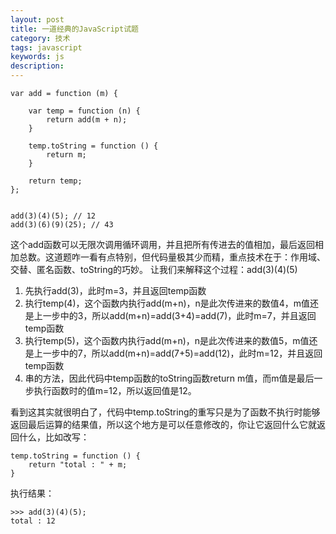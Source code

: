 ```yaml
---
layout: post
title: 一道经典的JavaScript试题
category: 技术
tags: javascript
keywords: js
description:
---
```



```
var add = function (m) {

    var temp = function (n) {
        return add(m + n);
    }

    temp.toString = function () {
        return m;
    }

    return temp;
};


add(3)(4)(5); // 12
add(3)(6)(9)(25); // 43
```

这个add函数可以无限次调用循环调用，并且把所有传进去的值相加，最后返回相加总数。这道题咋一看有点特别，但代码量极其少而精，重点技术在于：作用域、交替、匿名函数、toString的巧妙。
让我们来解释这个过程：add(3)(4)(5)

1. 先执行add(3)，此时m=3，并且返回temp函数
2. 执行temp(4)，这个函数内执行add(m+n)，n是此次传进来的数值4，m值还是上一步中的3，所以add(m+n)=add(3+4)=add(7)，此时m=7，并且返回temp函数
3. 执行temp(5)，这个函数内执行add(m+n)，n是此次传进来的数值5，m值还是上一步中的7，所以add(m+n)=add(7+5)=add(12)，此时m=12，并且返回temp函数
4. 串的方法，因此代码中temp函数的toString函数return m值，而m值是最后一步执行函数时的值m=12，所以返回值是12。

看到这其实就很明白了，代码中temp.toString的重写只是为了函数不执行时能够返回最后运算的结果值，所以这个地方是可以任意修改的，你让它返回什么它就返回什么，比如改写：

```
temp.toString = function () {
    return "total : " + m;
}
```

执行结果：

```
>>> add(3)(4)(5);
total : 12
```